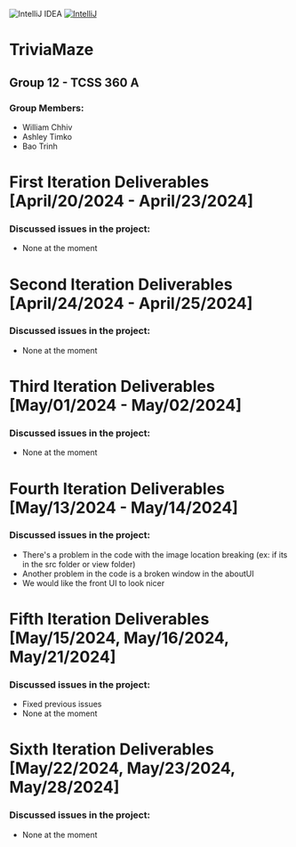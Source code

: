 ![IntelliJ IDEA](https://img.shields.io/badge/IntelliJIDEA-000000.svg?style=for-the-badge&logo=intellij-idea&logoColor=white) [![IntelliJ](https://img.shields.io/badge/IntelliJ%20-2024.4.3-brightgreen.svg?style=flat)](https://www.jetbrains.com/idea/download/#section=windows)
# TriviaMaze
## Group 12 - TCSS 360 A
### Group Members:
- William Chhiv
- Ashley Timko
- Bao Trinh

# First Iteration Deliverables [April/20/2024 - April/23/2024]
### Discussed issues in the project:
- None at the moment

# Second Iteration Deliverables [April/24/2024 - April/25/2024]
### Discussed issues in the project:
- None at the moment

# Third Iteration Deliverables [May/01/2024 - May/02/2024]
### Discussed issues in the project:
- None at the moment

# Fourth Iteration Deliverables [May/13/2024 - May/14/2024]
### Discussed issues in the project:
- There's a problem in the code with the image location breaking (ex: if its in the src folder or view folder)
- Another problem in the code is a broken window in the aboutUI
- We would like the front UI to look nicer

# Fifth Iteration Deliverables [May/15/2024, May/16/2024, May/21/2024]
### Discussed issues in the project:
- Fixed previous issues
- None at the moment

# Sixth Iteration Deliverables [May/22/2024, May/23/2024, May/28/2024]
### Discussed issues in the project:
- None at the moment
